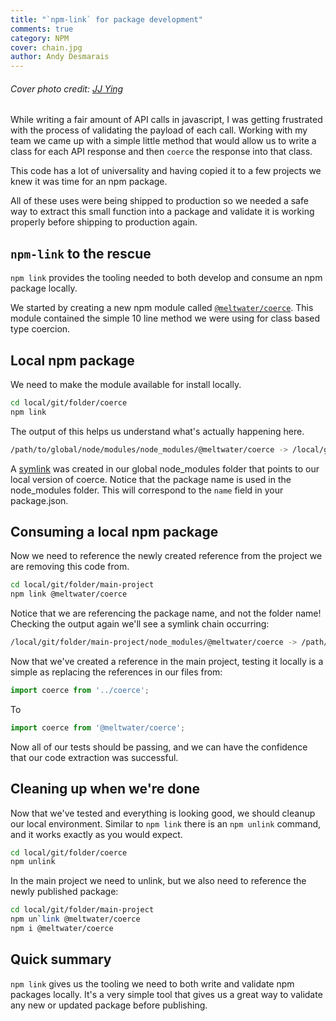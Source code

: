 ```yaml
---
title: "`npm-link` for package development"
comments: true
category: NPM
cover: chain.jpg
author: Andy Desmarais
---
```


###### Cover photo credit: [JJ Ying](https://unsplash.com/@jjying)

While writing a fair amount of API calls in javascript, I was getting frustrated with the process of validating the payload of each call. Working with my team we came up with a simple little method that would allow us to write a class for each API response and then `coerce` the response into that class.

This code has a lot of universality and having copied it to a few projects we knew it was time for an npm package.

All of these uses were being shipped to production so we needed a safe way to extract this small function into a package and validate it is working properly before shipping to production again.

## `npm-link` to the rescue

`npm link` provides the tooling needed to both develop and consume an npm package locally.

We started by creating a new npm module called [`@meltwater/coerce`](https://www.npmjs.com/package/@meltwater/coerce). This module contained the simple 10 line method we were using for class based type coercion.

## Local npm package

We need to make the module available for install locally.

```bash
cd local/git/folder/coerce
npm link
```

The output of this helps us understand what's actually happening here.

```bash
/path/to/global/node/modules/node_modules/@meltwater/coerce -> /local/git/folder/coerce
```

A [symlink](https://en.wikipedia.org/wiki/Symbolic_link) was created in our global node_modules folder that points to our local version of coerce. Notice that the package name is used in the node_modules folder.  This will correspond to the `name` field in your package.json.

## Consuming a local npm package

Now we need to reference the newly created reference from the project we are removing this code from.

```bash
cd local/git/folder/main-project
npm link @meltwater/coerce
```

Notice that we are referencing the package name, and not the folder name! Checking the output again we'll see a symlink chain occurring:

```bash
/local/git/folder/main-project/node_modules/@meltwater/coerce -> /path/to/global/node/modules/node_modules/@meltwater/coerce -> /local/git/folder/coerce
```

Now that we've created a reference in the main project, testing it locally is a simple as replacing the references in our files from:

```javascript
import coerce from '../coerce';
```

To

```javascript
import coerce from '@meltwater/coerce';
```

Now all of our tests should be passing, and we can have the confidence that our code extraction was successful.

## Cleaning up when we're done

Now that we've tested and everything is looking good, we should cleanup our local environment. Similar to `npm link` there is an `npm unlink` command, and it works exactly as you would expect.

```bash
cd local/git/folder/coerce
npm unlink
```

In the main project we need to unlink, but we also need to reference the newly published package:

```bash
cd local/git/folder/main-project
npm un`link @meltwater/coerce
npm i @meltwater/coerce
```

## Quick summary

`npm link` gives us the tooling we need to both write and validate npm packages locally. It's a very simple tool that gives us a great way to validate any new or updated package before publishing.
